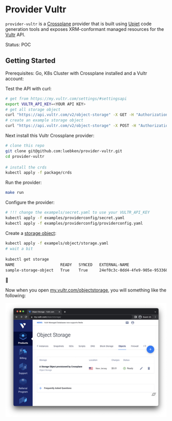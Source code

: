 # Provider Vultr

`provider-vultr` is a [Crossplane](https://crossplane.io/) provider that
is built using [Upjet](https://github.com/upbound/upjet) code
generation tools and exposes XRM-conformant managed resources for the
[Vultr](vultr.com) API.

Status: POC

## Getting Started

Prerequisites: Go, K8s Cluster with Crossplane installed and a Vultr account:

Test the API with curl:
```bash
# get from https://my.vultr.com/settings/#settingsapi
export VULTR_API_KEY=<YOUR API KEY>
# get all storage object
curl "https://api.vultr.com/v2/object-storage" -X GET -H "Authorization: Bearer ${VULTR_API_KEY}"
# create an example storage object
curl "https://api.vultr.com/v2/object-storage" -X POST -H "Authorization: Bearer ${VULTR_API_KEY}" -H "Content-Type: application/json" --data '{"label" : "Example Object Storage from Curl","cluster_id" : 2}'
```

Next install this Vultr Crossplane provider:
```bash
# clone this repo
git clone git@github.com:luebken/provider-vultr.git
cd provider-vultr

# install the crds
kubectl apply -f package/crds
```

Run the provider:
```bash
make run
```

Configure the provider:
```bash
# !!! change the exampels/secret.yaml to use your VULTR_API_KEY
kubectl apply -f examples/providerconfig/secret.yaml
kubectl apply -f examples/providerconfig/providerconfig.yaml
```

Create a [storage object](examples/object/storage.yaml):
```bash
kubectl apply -f exampels/object/storage.yaml
# wait a bit

kubectl get storage
NAME                    READY   SYNCED   EXTERNAL-NAME                          AGE
sample-storage-object   True    True     24ef0c3c-0dd4-4fe9-905e-953360a12332   4m22s
```

🎉

Now when you open [my.vultr.com/objectstorage](https://my.vultr.com/objectstorage/), you will something like the following:

![](vultr-console-storage-example.jpg)


